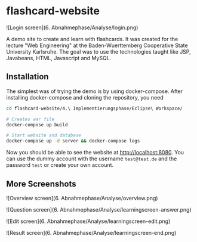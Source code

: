 # flashcard-website

![Login screen](6. Abnahmephase/Analyse/login.png)

A demo site to create and learn with flashcards. It was created for the lecture "Web Engineering" at the Baden-Wuerttemberg Cooperative State University Karlsruhe. The goal was to use the technologies taught like JSP, Javabeans, HTML, Javascript and MySQL.

## Installation

The simplest was of trying the demo is by using docker-compose. After installing docker-compose and cloning the repository, you need 

```sh
cd flashcard-website/4.\ Implementierungsphase/Eclipse\ Workspace/

# Creates war file
docker-compose up build

# Start website and database
docker-compose up -d server && docker-compose logs
```

Now you should be able to see the website at <http://localhost:8080>. You can use the dummy account with the username `test@test.de` and the password `test` or create your own account.

## More Screenshots

![Overview screen](6. Abnahmephase/Analyse/overview.png)

![Question screen](6. Abnahmephase/Analyse/learningscreen-answer.png)

![Edit screen](6. Abnahmephase/Analyse/learningscreen-edit.png)

![Result screen](6. Abnahmephase/Analyse/learningscreen-end.png)